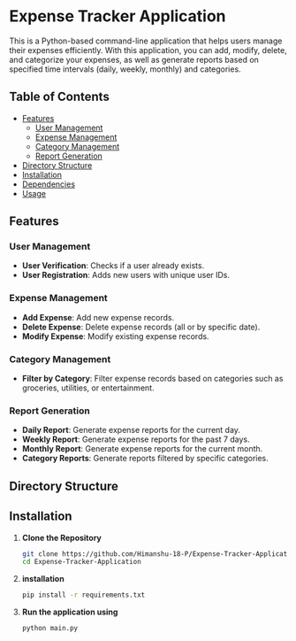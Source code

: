 # Expense Tracker Application

This is a Python-based command-line application that helps users manage their expenses efficiently. With this application, you can add, modify, delete, and categorize your expenses, as well as generate reports based on specified time intervals (daily, weekly, monthly) and categories.

## Table of Contents

- [Features](#features)
  - [User Management](#user-management)
  - [Expense Management](#expense-management)
  - [Category Management](#category-management)
  - [Report Generation](#report-generation)
- [Directory Structure](#directory-structure)
- [Installation](#installation)
- [Dependencies](#dependencies)
- [Usage](#usage)


## Features

### User Management

- **User Verification**: Checks if a user already exists.
- **User Registration**: Adds new users with unique user IDs.

### Expense Management

- **Add Expense**: Add new expense records.
- **Delete Expense**: Delete expense records (all or by specific date).
- **Modify Expense**: Modify existing expense records.

### Category Management

- **Filter by Category**: Filter expense records based on categories such as groceries, utilities, or entertainment.

### Report Generation

- **Daily Report**: Generate expense reports for the current day.
- **Weekly Report**: Generate expense reports for the past 7 days.
- **Monthly Report**: Generate expense reports for the current month.
- **Category Reports**: Generate reports filtered by specific categories.

## Directory Structure


## Installation

1. **Clone the Repository**

   ```bash
   git clone https://github.com/Himanshu-18-P/Expense-Tracker-Application.git
   cd Expense-Tracker-Application

2. **installation**

   ```bash
   pip install -r requirements.txt

3. **Run the application using**

   ```bash
   python main.py

